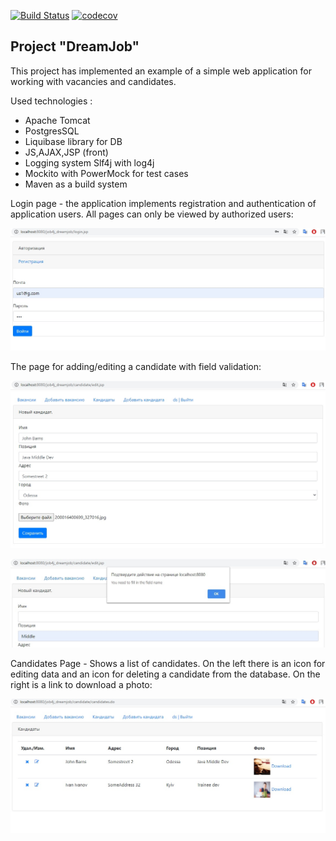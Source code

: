 [![Build Status](https://travis-ci.org/burovytsky/job4j_dreamjob.svg?branch=master)](https://travis-ci.org/burovytsky/job4j_dreamjob)
[![codecov](https://codecov.io/gh/burovytsky/job4j_dreamjob/branch/master/graph/badge.svg)](https://codecov.io/gh/burovytsky/job4j_dreamjob)


## Project "DreamJob"

This project has implemented an example of a simple web application for working with vacancies and candidates.

Used technologies :
- Apache Tomcat
- PostgresSQL
- Liquibase library for DB
- JS,AJAX,JSP (front)
- Logging system Slf4j with log4j
- Mockito with PowerMock for test cases
- Maven as a build system

Login page - the application implements registration and authentication of 
application users. All pages can only be viewed by authorized users:

![alt text](screenshots/login_page.jpg "login page")


The page for adding/editing a candidate with field validation:

![alt text](screenshots/new_candidate_page.jpg "new candidate page")

![alt text](screenshots/field_validation.jpg "new candidate page")


Candidates Page - Shows a list of candidates. On the left there is
 an icon for editing data and an icon for deleting a candidate 
 from the database. On the right is a link to download a photo:
 
![alt text](screenshots/candidates_page.jpg "candidates page")
